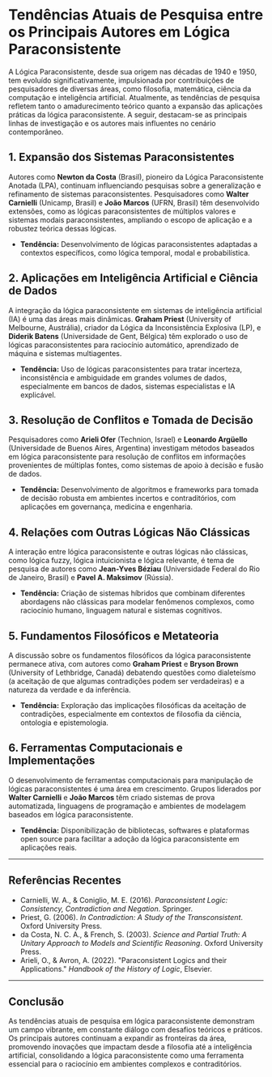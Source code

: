 
# Tendências Atuais de Pesquisa entre os Principais Autores em Lógica Paraconsistente

A Lógica Paraconsistente, desde sua origem nas décadas de 1940 e 1950, tem evoluído significativamente, impulsionada por contribuições de pesquisadores de diversas áreas, como filosofia, matemática, ciência da computação e inteligência artificial. Atualmente, as tendências de pesquisa refletem tanto o amadurecimento teórico quanto a expansão das aplicações práticas da lógica paraconsistente. A seguir, destacam-se as principais linhas de investigação e os autores mais influentes no cenário contemporâneo.

## 1. Expansão dos Sistemas Paraconsistentes

Autores como **Newton da Costa** (Brasil), pioneiro da Lógica Paraconsistente Anotada (LPA), continuam influenciando pesquisas sobre a generalização e refinamento de sistemas paraconsistentes. Pesquisadores como **Walter Carnielli** (Unicamp, Brasil) e **João Marcos** (UFRN, Brasil) têm desenvolvido extensões, como as lógicas paraconsistentes de múltiplos valores e sistemas modais paraconsistentes, ampliando o escopo de aplicação e a robustez teórica dessas lógicas.

- **Tendência:** Desenvolvimento de lógicas paraconsistentes adaptadas a contextos específicos, como lógica temporal, modal e probabilística.

## 2. Aplicações em Inteligência Artificial e Ciência de Dados

A integração da lógica paraconsistente em sistemas de inteligência artificial (IA) é uma das áreas mais dinâmicas. **Graham Priest** (University of Melbourne, Austrália), criador da Lógica da Inconsistência Explosiva (LP), e **Diderik Batens** (Universidade de Gent, Bélgica) têm explorado o uso de lógicas paraconsistentes para raciocínio automático, aprendizado de máquina e sistemas multiagentes.

- **Tendência:** Uso de lógicas paraconsistentes para tratar incerteza, inconsistência e ambiguidade em grandes volumes de dados, especialmente em bancos de dados, sistemas especialistas e IA explicável.

## 3. Resolução de Conflitos e Tomada de Decisão

Pesquisadores como **Arieli Ofer** (Technion, Israel) e **Leonardo Argüello** (Universidade de Buenos Aires, Argentina) investigam métodos baseados em lógica paraconsistente para resolução de conflitos em informações provenientes de múltiplas fontes, como sistemas de apoio à decisão e fusão de dados.

- **Tendência:** Desenvolvimento de algoritmos e frameworks para tomada de decisão robusta em ambientes incertos e contraditórios, com aplicações em governança, medicina e engenharia.

## 4. Relações com Outras Lógicas Não Clássicas

A interação entre lógica paraconsistente e outras lógicas não clássicas, como lógica fuzzy, lógica intuicionista e lógica relevante, é tema de pesquisa de autores como **Jean-Yves Béziau** (Universidade Federal do Rio de Janeiro, Brasil) e **Pavel A. Maksimov** (Rússia).

- **Tendência:** Criação de sistemas híbridos que combinam diferentes abordagens não clássicas para modelar fenômenos complexos, como raciocínio humano, linguagem natural e sistemas cognitivos.

## 5. Fundamentos Filosóficos e Metateoria

A discussão sobre os fundamentos filosóficos da lógica paraconsistente permanece ativa, com autores como **Graham Priest** e **Bryson Brown** (University of Lethbridge, Canadá) debatendo questões como dialeteísmo (a aceitação de que algumas contradições podem ser verdadeiras) e a natureza da verdade e da inferência.

- **Tendência:** Exploração das implicações filosóficas da aceitação de contradições, especialmente em contextos de filosofia da ciência, ontologia e epistemologia.

## 6. Ferramentas Computacionais e Implementações

O desenvolvimento de ferramentas computacionais para manipulação de lógicas paraconsistentes é uma área em crescimento. Grupos liderados por **Walter Carnielli** e **João Marcos** têm criado sistemas de prova automatizada, linguagens de programação e ambientes de modelagem baseados em lógica paraconsistente.

- **Tendência:** Disponibilização de bibliotecas, softwares e plataformas open source para facilitar a adoção da lógica paraconsistente em aplicações reais.

---

## Referências Recentes

- Carnielli, W. A., & Coniglio, M. E. (2016). *Paraconsistent Logic: Consistency, Contradiction and Negation*. Springer.
- Priest, G. (2006). *In Contradiction: A Study of the Transconsistent*. Oxford University Press.
- da Costa, N. C. A., & French, S. (2003). *Science and Partial Truth: A Unitary Approach to Models and Scientific Reasoning*. Oxford University Press.
- Arieli, O., & Avron, A. (2022). "Paraconsistent Logics and their Applications." *Handbook of the History of Logic*, Elsevier.

---

## Conclusão

As tendências atuais de pesquisa em lógica paraconsistente demonstram um campo vibrante, em constante diálogo com desafios teóricos e práticos. Os principais autores continuam a expandir as fronteiras da área, promovendo inovações que impactam desde a filosofia até a inteligência artificial, consolidando a lógica paraconsistente como uma ferramenta essencial para o raciocínio em ambientes complexos e contraditórios.
```
